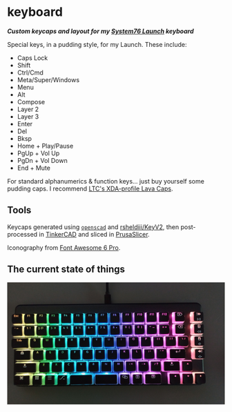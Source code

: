 # keyboard

_**Custom keycaps and layout for my [System76 Launch](https://system76.com/accessories/launch) keyboard**_

Special keys, in a pudding style, for my Launch. These include:

* Caps Lock
* Shift
* Ctrl/Cmd
* Meta/Super/Windows
* Menu
* Alt
* Compose
* Layer 2
* Layer 3
* Enter
* Del
* Bksp
* Home + Play/Pause
* PgUp + Vol Up
* PgDn + Vol Down
* End + Mute

For standard alphanumerics & function keys... just buy yourself some pudding caps. I recommend [LTC's XDA-profile Lava Caps](https://www.amazon.com/LTC-LavaCaps-Translucent-Mechanical-Keyboard/dp/B09J1HMJV9).

## Tools

Keycaps generated using [`openscad`](https://openscad.org/) and [rsheldiii/KeyV2](https://github.com/rsheldiii/KeyV2), then post-processed in [TinkerCAD](https://www.tinkercad.com/things/bIolghDg7ja-keycaps) and sliced in [PrusaSlicer](https://www.prusa3d.com/page/prusaslicer_424/).

Iconography from [Font Awesome 6 Pro](https://fontawesome.com/).

## The current state of things

![current keyboard layout](current_state.jpg)
